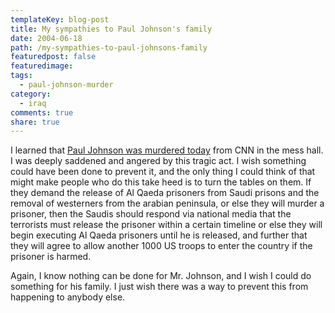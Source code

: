```yaml
---
templateKey: blog-post
title: My sympathies to Paul Johnson's family
date: 2004-06-18
path: /my-sympathies-to-paul-johnsons-family
featuredpost: false
featuredimage:
tags:
  - paul-johnson-murder
category:
  - iraq
comments: true
share: true
---
```


I learned that [Paul Johnson was murdered today](http://www.cnn.com/2004/WORLD/meast/06/18/saudi.kidnap/index.html) from CNN in the mess hall. I was deeply saddened and angered by this tragic act. I wish something could have been done to prevent it, and the only thing I could think of that might make people who do this take heed is to turn the tables on them. If they demand the release of Al Qaeda prisoners from Saudi prisons and the removal of westerners from the arabian peninsula, or else they will murder a prisoner, then the Saudis should respond via national media that the terrorists must release the prisoner within a certain timeline or else they will begin executing Al Qaeda prisoners until he is released, and further that they will agree to allow another 1000 US troops to enter the country if the prisoner is harmed.

Again, I know nothing can be done for Mr. Johnson, and I wish I could do something for his family. I just wish there was a way to prevent this from happening to anybody else.
